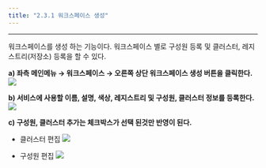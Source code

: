 ```yaml
---
title: "2.3.1 워크스페이스 생성"
---
```


---
워크스페이스를 생성 하는 기능이다. 워크스페이스 별로 구성원 등록 및 클러스터, 레지스트리\(저장소\) 등록을 할 수 있다.

**a) 좌측 메인메뉴 → 워크스페이스 → 오른쪽 상단 워크스페이스 생성 버튼을 클릭한다.**
![](/images/assets/KR/3.1.1/2.3.1_1.png)

**b) 서비스에 사용할 이름, 설명, 색상, 레지스트리 및 구성원, 클러스터 정보를 등록한다.**
![](/images/assets/KR/3.1.1/2.3.1_2.png)

**c) 구성원, 클러스터 추가는 체크박스가 선택 된것만 반영이 된다.**

* 클러스터 편집
![](/images/assets/KR/3.1.1/2.3.1_3.png)

* 구성원 편집
![](/images/assets/KR/3.1.1/2.3.1_4.png)
